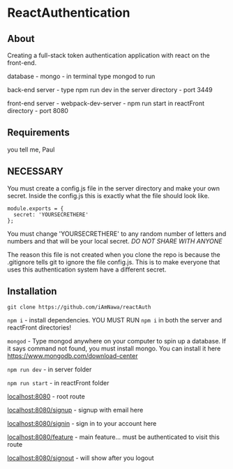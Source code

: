 # ReactAuthentication

## About

Creating a full-stack token authentication application with react on the front-end.

database - mongo - in terminal type mongod to run

back-end server - type npm run dev in the server directory - port 3449

front-end server - webpack-dev-server - npm run start in reactFront directory  - port 8080

## Requirements

  you tell me, Paul

## NECESSARY

You must create a config.js file in the server directory and make your own secret.  Inside the config.js this is exactly what the file should look like.

```
module.exports = {
  secret: 'YOURSECRETHERE'
};
```

You must change 'YOURSECRETHERE' to any random number of letters and numbers and that will be your local secret. *DO NOT SHARE WITH ANYONE*

The reason this file is not created when you clone the repo is because the .gitignore tells git to ignore the file config.js.  This is to make everyone that uses this authentication system have a different secret.

## Installation


`git clone https://github.com/iAmNawa/reactAuth`

`npm i` - install dependencies.  YOU MUST RUN `npm i` in both the server and reactFront directories!

`mongod` - Type mongod anywhere on your computer to spin up a database.  If it says command not found, you must install mongo.  You can install it here https://www.mongodb.com/download-center

`npm run dev` - in server folder

`npm run start` - in reactFront folder

<localhost:8080> - root route

<localhost:8080/signup> - signup with email here

<localhost:8080/signin> - sign in to your account here

<localhost:8080/feature> - main feature... must be authenticated to visit this route

<localhost:8080/signout> - will show after you logout
